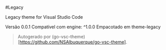 #Legacy

Legacy theme for Visual Studio Code

Versão 0.0.1
Compatível com engine: ^1.0.0
Empacotado em theme-legacy

> Autogerado por (go-vsc-theme)[https://github.com/NSAlbuquerque/go-vsc-theme].